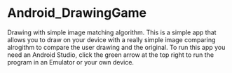 # Android_DrawingGame
Drawing with simple image matching algorithm. This is a simple app that allows you to draw on your device with a really simple image comparing alrogithm to compare the user drawing and the original.
To run this app you need an Android Studio, click the green arrow at the top right to run the program in an Emulator or your own device.

